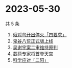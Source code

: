 # 2023-05-30

共 5 条

<!-- BEGIN -->
<!-- 最后更新时间 Tue May 30 2023 11:04:47 GMT+0800 (China Standard Time) -->

1. [俄对乌开出停火「四要求」](https://www.zhihu.com/search?q=俄对乌开出停火「四要求」)
1. [鬼谷八荒正式版上线](https://www.zhihu.com/search?q=鬼谷八荒正式版上线)
1. [吴谢宇案二审维持原判](https://www.zhihu.com/search?q=吴谢宇案二审维持原判)
1. [载荷专家将首登天宫](https://www.zhihu.com/search?q=载荷专家将首登天宫)
1. [科学应对「二阳」](https://www.zhihu.com/search?q=科学应对「二阳」)

<!-- END -->
